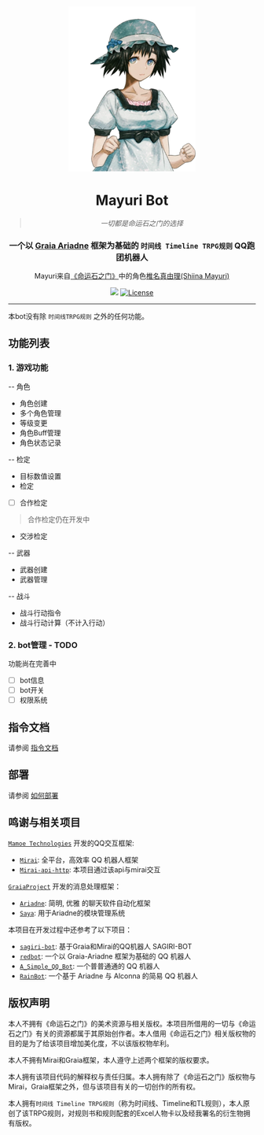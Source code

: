 
<div align="center">

<img src="https://raw.githubusercontent.com/WhiliMior/MayuriBot/master/docs/Mayuri_Shiina.png" width = 260>
  
# Mayuri Bot
> _一切都是命运石之门的选择_
### 一个以 [Graia Ariadne](https://github.com/GraiaProject/Ariadne) 框架为基础的 `时间线 Timeline TRPG规则` QQ跑团机器人
Mayuri来自[《命运石之门》](https://zh.moegirl.org.cn/zh-hans/%E5%91%BD%E8%BF%90%E7%9F%B3%E4%B9%8B%E9%97%A8%E7%B3%BB%E5%88%97)中的角色[椎名真由理(Shiina Mayuri)](https://zh.moegirl.org.cn/%E6%A4%8E%E5%90%8D%E7%9C%9F%E7%94%B1%E7%90%86)
  
<img src="https://img.shields.io/badge/python-3.10+-blue.svg"/> [![License](https://img.shields.io/github/license/WhiliMior/MayuriBot)](https://github.com/WhiliMior/Timeline_Mirai_Ariadne/blob/master/LICENSE)
  
</div>

***

本bot没有除 `时间线TRPG规则` 之外的任何功能。

功能列表
---
### 1. 游戏功能
-- 角色
- 角色创建
- 多个角色管理
- 等级变更
- 角色Buff管理
- 角色状态记录

-- 检定
- 目标数值设置
- 检定
- [ ] 合作检定
>合作检定仍在开发中
- 交涉检定

-- 武器
- 武器创建
- 武器管理

-- 战斗
- 战斗行动指令
- 战斗行动计算（不计入行动）

### 2. bot管理 - TODO
功能尚在完善中
- [ ] bot信息
- [ ] bot开关
- [ ] 权限系统

## 指令文档
请参阅 [指令文档](https://github.com/WhiliMior/MayuriBot/wiki/%E6%8C%87%E4%BB%A4%E6%96%87%E6%A1%A3)

## 部署
请参阅 [如何部署](https://github.com/WhiliMior/MayuriBot/wiki/%E5%A6%82%E4%BD%95%E9%83%A8%E7%BD%B2)

## 鸣谢与相关项目
[`Mamoe Technologies`](https://github.com/mamoe) 开发的QQ交互框架:
- [`Mirai`](https://github.com/mamoe/mirai): 全平台，高效率 QQ 机器人框架
- [`Mirai-api-http`](https://github.com/project-mirai/mirai-api-http): 本项目通过该api与mirai交互

[`GraiaProject`](https://github.com/GraiaProject) 开发的消息处理框架：
- [`Ariadne`](https://github.com/GraiaProject/Ariadne): 简明, 优雅 的聊天软件自动化框架
- [`Saya`](https://github.com/GraiaProject/Saya): 用于Ariadne的模块管理系统

本项目在开发过程中还参考了以下项目：
- [`sagiri-bot`](https://github.com/SAGIRI-kawaii/sagiri-bot): 基于Graia和Mirai的QQ机器人 SAGIRI-BOT
- [`redbot`](https://github.com/Redlnn/redbot): 一个以 Graia-Ariadne 框架为基础的 QQ 机器人
- [`A_Simple_QQ_Bot`](https://github.com/I-love-study/A_Simple_QQ_Bot): 一个普普通通的 QQ 机器人
- [`RainBot`](https://github.com/RF-Tar-Railt/RaianBot):  一个基于 Ariadne 与 Alconna 的简易 QQ 机器人

## 版权声明

本人不拥有《命运石之门》的美术资源与相关版权。本项目所借用的一切与《命运石之门》有关的资源都属于其原始创作者。本人借用《命运石之门》相关版权物的目的是为了给该项目增加美化度，不以该版权物牟利。

本人不拥有Mirai和Graia框架，本人遵守上述两个框架的版权要求。

本人拥有该项目代码的解释权与责任归属。本人拥有除了《命运石之门》版权物与Mirai，Graia框架之外，但与该项目有关的一切创作的所有权。

本人拥有`时间线 Timeline TRPG规则`（称为时间线、Timeline和TL规则），本人原创了该TRPG规则，对规则书和规则配套的Excel人物卡以及经我署名的衍生物拥有版权。
